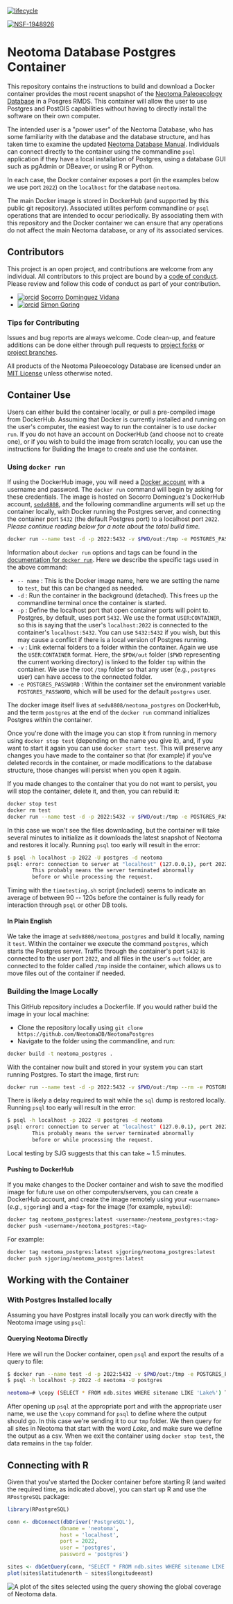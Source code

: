 <!-- badges: start -->

[![lifecycle](https://img.shields.io/badge/lifecycle-stable-orange.svg)](https://www.tidyverse.org/lifecycle/#stable)

[![NSF-1948926](https://img.shields.io/badge/NSF-1948926-blue.svg)](https://nsf.gov/awardsearch/showAward?AWD_ID=1948926)
<!-- badges: end -->

# Neotoma Database Postgres Container

This repository contains the instructions to build and download a Docker container provides the most recent snapshot of the [Neotoma Paleoecology Database](https://neotomadb.org) in a Posgres RMDS. This container will allow the user to use Postgres and PostGIS capabilities without having to directly install the software on their own computer.

The intended user is a "power user" of the Neotoma Database, who has some familiarity with the database and the database structure, and has taken time to examine the updated [Neotoma Database Manual](). Individuals can connect directly to the container using the commandline `psql` application if they have a local installation of Postgres, using a database GUI such as pgAdmin or DBeaver, or using R or Python.

In each case, the Docker container exposes a port (in the examples below we use port `2022`) on the `localhost` for the database `neotoma`.

The main Docker image is stored in DockerHub (and supported by this public git repository). Associated utilites perform commandline or `psql` operations that are intended to occur periodically. By associating them with this repository and the Docker container we can ensure that any operations do not affect the main Neotoma database, or any of its associated services.

## Contributors

This project is an open project, and contributions are welcome from any individual.  All contributors to this project are bound by a [code of conduct](CODE_OF_CONDUCT.md).  Please review and follow this code of conduct as part of your contribution.

* [![orcid](https://img.shields.io/badge/orcid-0000--0002--7926--4935-brightgreen.svg)](https://orcid.org/0000-0002-7926-4935) [Socorro Dominguez Vidana](https://sedv8808.github.io/)
* [![orcid](https://img.shields.io/badge/orcid-0000--0002--2700--4605-brightgreen.svg)](https://orcid.org/0000-0002-2700-4605) [Simon Goring](http://goring.org)

### Tips for Contributing

Issues and bug reports are always welcome.  Code clean-up, and feature additions can be done either through pull requests to [project forks](https://github.com/NeotomaDB/neotoma2/network/members) or [project branches](https://github.com/NeotomaDB/neotoma2/branches).

All products of the Neotoma Paleoecology Database are licensed under an [MIT License](LICENSE) unless otherwise noted.

## Container Use

Users can either build the container locally, or pull a pre-compiled image from DockerHub.  Assuming that Docker is currently installed and running on the user's computer, the easiest way to run the container is to use `docker run`. If you do not have an account on DockerHub (and choose not to create one), or if you wish to build the image from scratch locally, you can use the instructions for Building the Image to create and use the container.

### Using `docker run`

If using the DockerHub image, you will need a [Docker account](https://hub.docker.com/) with a username and password.  The `docker run` command will begin by asking for these credentials. The image is hosted on Socorro Dominguez's DockerHub account, [`sedv8808`](https://hub.docker.com/u/sedv8808), and the following commandline arguments will set up the container locally, with Docker running the Postgres server, and connecting the container port `5432` (the default Postgres port) to a localhost port `2022`. *Please continue reading below for a note about the total build time.*

```bash
docker run --name test -d -p 2022:5432 -v $PWD/out:/tmp -e POSTGRES_PASSWORD=postgres sedv8808/neotoma_postgres postgres
```

Information about `docker run` options and tags can be found in the [documentation for `docker run`](https://docs.docker.com/engine/reference/commandline/run/). Here we describe the specific tags used in the above command:

* `-- name` : This is the Docker image name, here we are setting the name to `test`, but this can be changed as needed.
* `-d` : Run the container in the background (detached). This frees up the commandline terminal once the container is started.
* `-p` : Define the localhost port that open container ports will point to. Postgres, by default, uses port `5432`. We use the format `USER`:`CONTAINER`, so this is saying that the user's `localhost:2022` is connected to the container's `localhost:5432`.  You can use `5432:5432` if you wish, but this may cause a conflict if there is a local version of Postgres running.
* `-v` : Link external folders to a folder within the container.  Again we use the `USER`:`CONTAINER` format. Here, the `$PDW/out` folder (`$PWD` representing the current working directory) is linked to the folder `tmp` within the container. We use the root `/tmp` folder so that any user (e.g., `postgres` user) can have access to the connected folder.
* `-e POSTGRES_PASSWORD` : Within the container set the environment variable `POSTGRES_PASSWORD`, which will be used for the default `postgres` user.

The docker image itself lives at `sedv8808/neotoma_postgres` on DockerHub, and the term `postgres` at the end of the `docker run` command initializes Postgres within the container.

Once you're done with the image you can stop it from running in memory using `docker stop test` (depending on the name you give it), and, if you want to start it again you can use `docker start test`.  This will preserve any changes you have made to the container so that (for example) if you've deleted records in the container, or made modifications to the database structure, those changes will persist when you open it again.

If you made changes to the container that you do not want to persist, you will stop the container, delete it, and then, you can rebuild it:

```bash
docker stop test
docker rm test
docker run --name test -d -p 2022:5432 -v $PWD/out:/tmp -e POSTGRES_PASSWORD=postgres sedv8808/neotoma_postgres postgres
```

In this case we won't see the files downloading, but the container will take several minutes to initialize as it downloads the latest snapshot of Neotoma and restores it locally. Running `psql` too early will result in the error:

```bash
$ psql -h localhost -p 2022 -U postgres -d neotoma
psql: error: connection to server at "localhost" (127.0.0.1), port 2022 failed: server closed the connection unexpectedly
        This probably means the server terminated abnormally
        before or while processing the request.
```

Timing with the `timetesting.sh` script (included) seems to indicate an average of between 90 -- 120s before the container is fully ready for interaction through `psql` or other DB tools.

#### In Plain English

We take the image at `sedv8808/neotoma_postgres` and build it locally, naming it `test`. Within the container we execute the command `postgres`, which starts the Postgres server. Traffic through the container's port `5432` is connected to the user port `2022`, and all files in the user's `out` folder, are connected to the folder called `/tmp` inside the container, which allows us to move files out of the container if needed.

### Building the Image Locally

This GitHub repository includes a Dockerfile. If you would rather build the image in your local machine:

* Clone the repository locally using `git clone https://github.com/NeotomaDB/NeotomaPostgres`
* Navigate to the folder using the commandline, and run:

```bash
docker build -t neotoma_postgres .
```

With the container now built and stored in your system you can start running Postgres. To start the image, first run:

```bash
docker run --name test -d -p 2022:5432 -v $PWD/out:/tmp --rm -e POSTGRES_PASSWORD=postgres neotoma_postgres postgres
```

There is likely a delay required to wait while the `sql` dump is restored locally. Running `psql` too early will result in the error:

```bash
$ psql -h localhost -p 2022 -U postgres -d neotoma
psql: error: connection to server at "localhost" (127.0.0.1), port 2022 failed: server closed the connection unexpectedly
        This probably means the server terminated abnormally
        before or while processing the request.
```

Local testing by SJG suggests that this can take ~ 1.5 minutes.

#### Pushing to DockerHub

If you make changes to the Docker container and wish to save the modified image for future use on other computers/servers, you can create a DockerHub account, and create the image remotely using your `<username>` (*e.g.*, `sjgoring`) and a `<tag>` for the image (for example, `mybuild`):

```bash
docker tag neotoma_postgres:latest <username>/neotoma_postgres:<tag>
docker push <username>/neotoma_postgres:<tag>
```

For example:

```bash
docker tag neotoma_postgres:latest sjgoring/neotoma_postgres:latest
docker push sjgoring/neotoma_postgres:latest
```

## Working with the Container

### With Postgres Installed locally

Assuming you have Postgres install locally you can work directly with the Neotoma image using `psql`:

#### Querying Neotoma Directly

Here we will run the Docker container, open `psql` and export the results of a query to file:

```bash
$ docker run --name test -d -p 2022:5432 -v $PWD/out:/tmp -e POSTGRES_PASSWORD=postgres sedv8808/neotoma_postgres postgres
$ psql -h localhost -p 2022 -d neotoma -U postgres

neotoma=# \copy (SELECT * FROM ndb.sites WHERE sitename LIKE 'Lake%') TO '/tmp/lakesofneotoma.csv' csv;
```

After opening up `psql` at the appropriate port and with the appropriate user name, we use the `\copy` command for `psql` to define where the output should go.  In this case we're sending it to our `tmp` folder.  We then query for all sites in Neotoma that start with the word *Lake*, and make sure we define the output as a csv. When we exit the container using `docker stop test`, the data remains in the `tmp` folder.

## Connecting with R

Given that you've started the Docker container before starting R (and waited the required time, as indicated above), you can start up R and use the `RPostgreSQL` package:

```R
library(RPostgreSQL)

conn <- dbConnect(dbDriver('PostgreSQL'), 
                 dbname = 'neotoma',
                 host = 'localhost', 
                 port = 2022,
                 user = 'postgres', 
                 password = 'postgres')

sites <- dbGetQuery(conn, "SELECT * FROM ndb.sites WHERE sitename LIKE 'Lake%'")
plot(sites$latitudenorth ~ sites$longitudeeast)
```

![A plot of the sites selected using the query showing the global coverage of Neotoma data.](img/neotomasiteimages.png)
